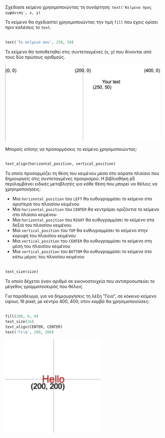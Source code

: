 Σχεδίασε κείμενο χρησιμοποιώντας τη συνάρτηση: `text('Κείμενο προς εμφάνιση', x, y)`

Το κείμενο θα σχεδιαστεί χρησιμοποιώντας την τιμή `fill` που έχεις ορίσει πριν καλέσεις το `text`.

```python

text('Το κείμενό σου', 250, 50)

```

Το κείμενο θα τοποθετηθεί στις συντεταγμένες (x, y) που δίνονται από τους δύο πρώτους αριθμούς.

![Το "κείμενό σου" εμφανίζεται σε ένα πλέγμα με τη θέση (250, 50) σημειωμένη στην κάτω αριστερή γωνία του.](images/text_grid.png)

Μπορείς επίσης να προσαρμόσεις το κείμενο χρησιμοποιώντας:

```python

text_align(horizontal_position, vertical_position) 

```

Το οποίο προσαρμόζει τη θέση του κειμένου μέσα στο αόρατο πλαίσιο που δημιουργείς στις συντεταγμένες προορισμού. Η βιβλιοθήκη p5 περιλαμβάνει ειδικές μεταβλητές για κάθε θέση που μπορεί να θέλεις να χρησιμοποιήσεις:

 - Μια `horizontal_position` του `LEFT` θα ευθυγραμμίσει το κείμενο στα αριστερά του πλαισίου κειμένου
 - Μια `horizontal_position` του `CENTER` θα κεντράρει οριζόντια το κείμενο στο πλαίσιο κειμένου
 - Μια `horizontal_position` του `RIGHT` θα ευθυγραμμίσει το κείμενο στα δεξιά του πλαισίου κειμένου
 - Μια `vertical_position` του `TOP` θα ευθυγραμμίσει το κείμενο στην κορυφή του πλαισίου κειμένου
 - Μια `vertical_position` του `CENTER` θα ευθυγραμμίσει το κείμενο στη μέση του πλαισίου κειμένου
 - Μια `vertical_position` του `BOTTOM` θα ευθυγραμμίσει το κείμενο στο κάτω μέρος του πλαισίου κειμένου

```python

text_size(size)

```

Το οποίο δέχεται έναν αριθμό σε εικονοστοιχεία που αντιπροσωπεύει το μέγεθος γραμματοσειράς που θέλεις.

Για παράδειγμα, για να δημιουργήσεις τη λέξη "Γεια", σε κόκκινο κείμενο ύψους 16 pixel, με κέντρο 400, 400, στον καμβά θα χρησιμοποιούσες:

```python

fill(200, 0, 0)
text_size(16)
text_align(CENTER, CENTER)
text('Γεια', 200, 200)

```

![Το "Γεια" εμφανίζεται σε κόκκινο κείμενο, με κέντρο σε ένα πλέγμα με την ένδειξη (200, 200).](images/all_features.png) 

